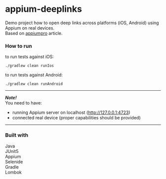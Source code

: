 # appium-deeplinks

Demo project how to open deep links across platforms (iOS, Android) using Appium on real devices.  
Based on [appiumpro] article.

### How to run
to run tests against iOS:
 
```./gradlew clean runIos```

to run tests against Android: 

```./gradlew clean runAndroid```

___
***Note!***  
You need to have: 
- running Appium server on localhost (http://127.0.0.1:4723) 
- connected real device (proper capabilities should be provided)
___

### Built with
Java  
JUnit5  
Appium  
Selenide  
Gradle  
Lombok


[appiumpro]: https://appiumpro.com/editions/84-reliably-opening-deep-links-across-platforms-and-devices